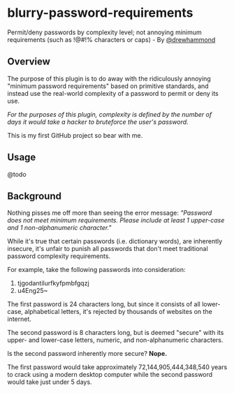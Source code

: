 blurry-password-requirements
============================

Permit/deny passwords by complexity level; not annoying minimum requirements (such as !@#!% characters or caps) - By [@drewhammond](https://github.com/drewhammond)

Overview
--------

The purpose of this plugin is to do away with the ridiculously annoying "minimum password requirements" based on primitive
standards, and instead use the real-world complexity of a password to permit or deny its use.

*For the purposes of this plugin, complexity is defined by the number of days it would take a hacker to bruteforce the user's password.*

This is my first GitHub project so bear with me. 

Usage
-----

@todo

Background
----------
Nothing pisses me off more than seeing the error message: *"Password does not meet minimum requirements. Please include at least 1 upper-case and 1 non-alphanumeric character."*

While it's true that certain passwords (i.e. dictionary words), are inherently insecure, it's unfair to punish all passwords that don't meet
traditional password complexity requirements.

For example, take the following passwords into consideration: 

1. tjgodantilurfkyfpmbfgqzj 
2. u4Eng25~

The first password is 24 characters long, but since it consists of all lower-case, alphabetical letters, it's rejected by thousands of websites on the internet.

The second password is 8 characters long, but is deemed "secure" with its upper- and lower-case letters, numeric, and non-alphanumeric characters. 

Is the second password inherently more secure? **Nope.**

The first password would take approximately 72,144,905,444,348,540 years to crack using a modern desktop computer while the second password would take just under 5 days.